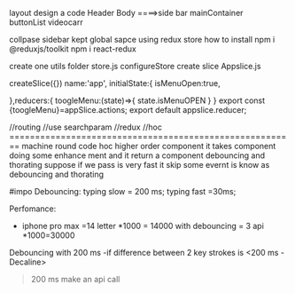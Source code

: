 layout design a code
Header
Body ====>side bar   mainContainer      
                                buttonList
                                videocarr


collpase sidebar kept global sapce using redux store
how to install 
npm i @reduxjs/toolkit
npm i react-redux

create one utils folder
store.js
configureStore
create slice
Appslice.js

createSlice({})
name:'app',
initialState:{
    isMenuOpen:true,

},reducers:{
    toogleMenu:(state)=>{
        state.isMenuOPEN
    }
}
export const {toogleMenu}=appSlice.actions;
export default appslice.reducer;

//routing 
//use searchparam
//redux
//hoc
======================================================== machine round code
hoc higher order component it takes component  doing some enhance ment and it return a component
debouncing and thorating suppose if we pass is very fast it skip some evernt is know as debouncing and thorating

#impo
Debouncing:
typing slow = 200 ms;
typing fast =30ms;


Perfomance:
 - iphone pro max =14 letter *1000 = 14000
 with debouncing = 3 api *1000=30000

 Debouncing with 200 ms 
 -if difference between 2 key strokes is <200 ms -Decaline>
 > 200 ms make an api call

 
